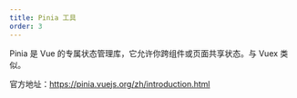 ```yaml
---
title: Pinia 工具
order: 3
---
```


Pinia 是 Vue 的专属状态管理库，它允许你跨组件或页面共享状态。与 Vuex 类似。 

官方地址：https://pinia.vuejs.org/zh/introduction.html
